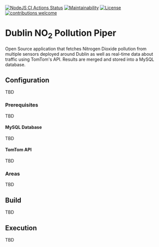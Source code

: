 [![NodeJS CI Actions Status](https://img.shields.io/github/workflow/status/msolefonte/dublin-pollution-piper/nodejs-ci)](https://github.com/msolefonte/dublin-pollution-piper/actions)
[![Maintainability](https://api.codeclimate.com/v1/badges/8e48291929dd5190e908/maintainability)](https://codeclimate.com/github/msolefonte/dublin-pollution-piper/maintainability)
[![License](https://img.shields.io/github/license/msolefonte/dublin-pollution-piper)](https://github.com/msolefonte/dublin-pollution-piper/blob/master/LICENSE)
[![contributions welcome](https://img.shields.io/badge/contributions-welcome-brightgreen.svg)](https://github.com/msolefonte/dublin-pollution-piper/blob/master/CONTRIBUTING.md)

# Dublin NO<sub>2</sub> Pollution Piper

Open Source application that fetches Nitrogen Dioxide pollution from multiple sensors deployed around Dublin as well as 
real-time data about traffic using TomTom's API. Results are merged and stored into a MySQL database.

## Configuration

TBD

### Prerequisites

TBD

#### MySQL Database

TBD

#### TomTom API

TBD

### Areas

TBD

## Build

TBD

## Execution

TBD
